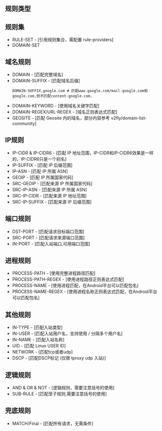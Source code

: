 ## 规则类型

## 规则集
- RULE-SET - [引用规则集合，需配置 rule-providers]
- DOMAIN-SET

## 域名规则 
- DOMAIN - [匹配完整域名]
- DOMAIN-SUFFIX - [匹配域名后缀]
  ```
  DOMAIN-SUFFIX,google.com # 匹配www.google.com/mail.google.com和google.com,但不匹配content-google.com.
  ```
- DOMAIN-KEYWORD - [使用域名关键字匹配]
- DOMAIN-REGEX/URL-REGEX - [域名正则表达式匹配]
- GEOSITE - [匹配 Geosite 内的域名，部分内容参考 v2fly/domain-list-community]

## IP规则
- IP-CIDR & IP-CIDR6 - [匹配 IP 地址范围，IP-CIDR和IP-CIDR6效果是一样的，IP-CIDR6只是一个别名]
- IP-SUFFIX - [匹配 IP 后缀范围]
- IP-ASN - [匹配 IP 所属 ASN]
- GEOIP - [匹配 IP 所属国家代码]
- SRC-GEOIP - [匹配来源 IP 所属国家代码]
- SRC-IP-ASN - [匹配来源 IP 所属 ASN]
- SRC-IP-CIDR - [匹配来源 IP 地址范围]
- SRC-IP-SUFFIX - [匹配来源 IP 后缀范围]

## 端口规则
- DST-PORT - [匹配请求目标端口范围]
- SRC-PORT - [匹配请求来源端口范围]
- IN-PORT - [匹配入站端口,可用端口范围]

## 进程规则
- PROCESS-PATH - [使用完整进程路径匹配]
- PROCESS-PATH-REGEX - [使用进程路径正则表达式匹配]
- PROCESS-NAME - [使用进程匹配，在Android平台可以匹配包名]
- PROCESS-NAME-REGEX - [使用进程名称正则表达式匹配，在Android平台可以匹配包名]

## 其他规则
- IN-TYPE - [匹配入站类型]
- IN-USER - [匹配入站用户名，支持使用 / 分隔多个用户名]
- IN-NAME - [匹配入站名称]
- UID - [匹配 Linux USER ID]
- NETWORK - [匹配tcp或者udp]
- DSCP - [匹配DSCP标记 (仅限 tproxy udp 入站)]

## 逻辑规则
- AND & OR & NOT - [逻辑规则，需要注意括号的使用]
- SUB-RULE - [匹配至子规则,需要注意括号的使用]

## 兜底规则
- MATCH/Final - [匹配所有请求，无需条件]
